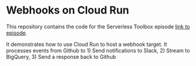 # Webhooks on Cloud Run

This repository contains the code for the Serverless Toolbox episode [link to episode](www.youtube.com).

It demonstrates how to use Cloud Run to host a webhook target. It processes events from Github to 1) Send notifications to Slack, 2) Stream to BigQuery, 3) Send a response back to Github
